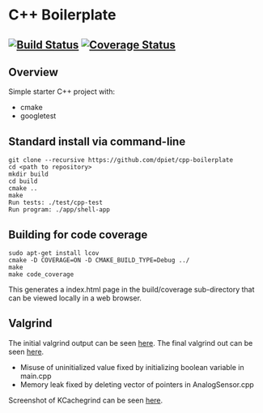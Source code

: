 
# C++ Boilerplate
[![Build Status](https://travis-ci.org/dpiet/cpp-boilerplate.svg?branch=master)](https://travis-ci.org/dpiet/cpp-boilerplate)
[![Coverage Status](https://coveralls.io/repos/github/dpiet/cpp-boilerplate/badge.svg?branch=master)](https://coveralls.io/github/dpiet/cpp-boilerplate?branch=master)
---

## Overview

Simple starter C++ project with:

- cmake
- googletest

## Standard install via command-line
```
git clone --recursive https://github.com/dpiet/cpp-boilerplate
cd <path to repository>
mkdir build
cd build
cmake ..
make
Run tests: ./test/cpp-test
Run program: ./app/shell-app
```

## Building for code coverage 
```
sudo apt-get install lcov
cmake -D COVERAGE=ON -D CMAKE_BUILD_TYPE=Debug ../
make
make code_coverage
```
This generates a index.html page in the build/coverage sub-directory that can be viewed locally in a web browser.

## Valgrind

The initial valgrind output can be seen [here](https://github.com/llDev-Rootll/Valgrind_Exercise/blob/valgrind_exercise/initial_valgrind_output.txt).
The final valgrind out can be seen [here](https://github.com/llDev-Rootll/Valgrind_Exercise/blob/valgrind_exercise/final_valgrind_output.txt).

 - Misuse of uninitialized value fixed by initializing boolean variable in main.cpp
 - Memory leak fixed by deleting vector of pointers in AnalogSensor.cpp

Screenshot of KCachegrind can be seen [here](https://github.com/llDev-Rootll/Valgrind_Exercise/blob/valgrind_exercise/KCachegrind.png).
